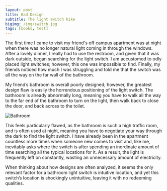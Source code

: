```yaml
---
layout: post
title: Bad Design
subtitle: The light switch hike
bigimg: /img/switch.jpg
tags: [books, test]
---
```


The first time I came to visit my friend's off campus apartment was at night when there was no longer natural light coming in through the windows. After a lovely dinner, I really had to use the restroom, and given that it was dark outside, began searching for the light switch. I am accustomed to odly placed light switches; however, this one was impossible to find. Finally, my friends noticed how much I was struggling and told me that the switch was all the way on the far wall of the bathroom.

My friend’s bathroom is overall poorly designed; however, the greatest design flaw is easily the horrendous positioning of the light switch. The bathroom is already abnormally long, meaning you have to walk all the way to the far end of the bathroom to turn on the light, then walk back to close the door, and back across to the toilet. 

![Bathroom](bathroom.jpg)

This feels particularly flawed, as the bathroom is such a high traffic room, and is often used at night, meaning you have to negotiate your way through the dark to find the light switch. I have already been in the apartment countless more times when someone new comes to visit and, like me, inevitably asks where the switch is after spending an inordinate amount of time searching all the typical locations for it. As a result, the light is frequently left on constantly, wasting an unnecessary amount of electricity.

When thinking about how designs are often analyzed, it seems the only relevant factor for a bathroom light switch is intuitive location, and yet this switch’s location is shockingly unintuitive, leaving it with no redeeming qualities.

